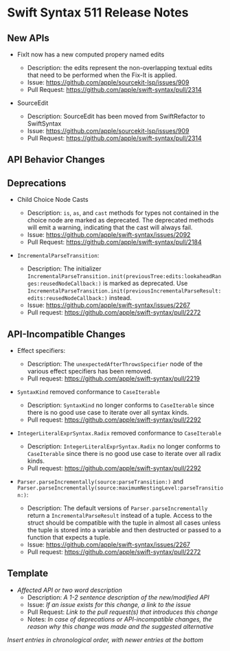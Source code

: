 # Swift Syntax 511 Release Notes

## New APIs
- FixIt now has a new computed propery named edits
  - Description: the edits represent the non-overlapping textual edits that need to be performed when the Fix-It is applied.
  - Issue: https://github.com/apple/sourcekit-lsp/issues/909
  - Pull Request: https://github.com/apple/swift-syntax/pull/2314

- SourceEdit
  - Description: SourceEdit has been moved from SwiftRefactor to SwiftSyntax
  - Issue: https://github.com/apple/sourcekit-lsp/issues/909
  - Pull Request: https://github.com/apple/swift-syntax/pull/2314

## API Behavior Changes

## Deprecations
  
- Child Choice Node Casts
  - Description: `is`, `as`, and `cast` methods for types not contained in the choice node are marked as deprecated. The deprecated methods will emit a warning, indicating that the cast will always fail.
  - Issue: https://github.com/apple/swift-syntax/issues/2092
  - Pull Request: https://github.com/apple/swift-syntax/pull/2184

- `IncrementalParseTransition`:
  - Description: The initializer `IncrementalParseTransition.init(previousTree:edits:lookaheadRanges:reusedNodeCallback:)` is marked as deprecated. Use `IncrementalParseTransition.init(previousIncrementalParseResult:edits:reusedNodeCallback:)` instead.
  - Issue: https://github.com/apple/swift-syntax/issues/2267
  - Pull request: https://github.com/apple/swift-syntax/pull/2272

## API-Incompatible Changes

- Effect specifiers:
  - Description: The `unexpectedAfterThrowsSpecifier` node of the various effect specifiers has been removed.
  - Pull request: https://github.com/apple/swift-syntax/pull/2219
- `SyntaxKind` removed conformance to `CaseIterable`
  - Description: `SyntaxKind` no longer conforms to `CaseIterable` since there is no good use case to iterate over all syntax kinds. 
  - Pull request: https://github.com/apple/swift-syntax/pull/2292
- `IntegerLiteralExprSyntax.Radix` removed conformance to `CaseIterable`
  - Description: `IntegerLiteralExprSyntax.Radix` no longer conforms to `CaseIterable` since there is no good use case to iterate over all radix kinds. 
  - Pull request: https://github.com/apple/swift-syntax/pull/2292

- `Parser.parseIncrementally(source:parseTransition:)` and `Parser.parseIncrementally(source:maximumNestingLevel:parseTransition:)`:
  - Description: The default versions of `Parser.parseIncrementally` return a `IncrementalParseResult` instead of a tuple. Access to the struct should be compatible with the tuple in almost all cases unless the tuple is stored into a variable and then destructed or passed to a function that expects a tuple.
  - Issue: https://github.com/apple/swift-syntax/issues/2267
  - Pull request: https://github.com/apple/swift-syntax/pull/2272

## Template

- *Affected API or two word description*
  - Description: *A 1-2 sentence description of the new/modified API*
  - Issue: *If an issue exists for this change, a link to the issue*
  - Pull Request: *Link to the pull request(s) that introduces this change*
  - Notes: *In case of deprecations or API-incompatible changes, the reason why this change was made and the suggested alternative*

*Insert entries in chronological order, with newer entries at the bottom*
